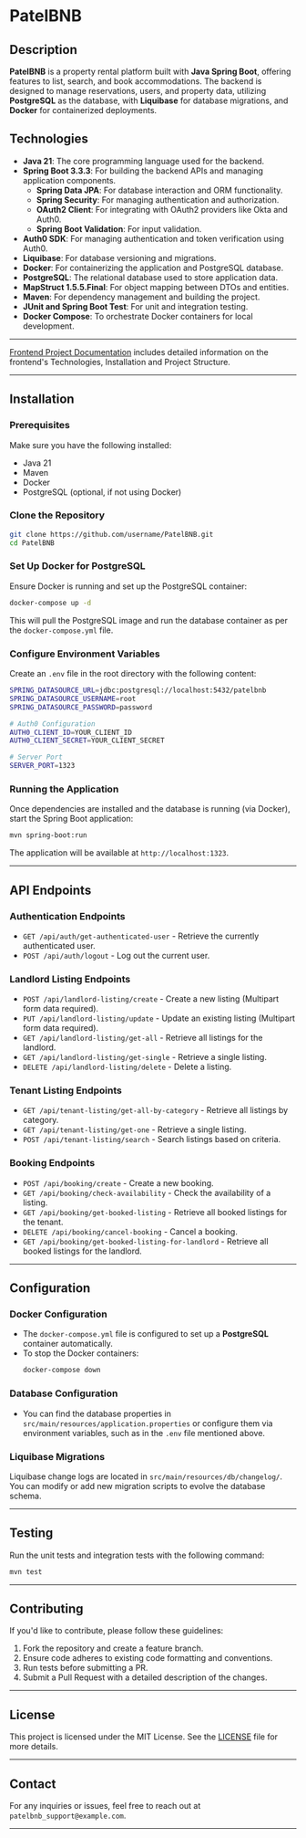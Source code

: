 
# PatelBNB

## Description
**PatelBNB** is a property rental platform built with **Java Spring Boot**, offering features to list, search, and book accommodations. The backend is designed to manage reservations, users, and property data, utilizing **PostgreSQL** as the database, with **Liquibase** for database migrations, and **Docker** for containerized deployments.

## Technologies
- **Java 21**: The core programming language used for the backend.
- **Spring Boot 3.3.3**: For building the backend APIs and managing application components.
  - **Spring Data JPA**: For database interaction and ORM functionality.
  - **Spring Security**: For managing authentication and authorization.
  - **OAuth2 Client**: For integrating with OAuth2 providers like Okta and Auth0.
  - **Spring Boot Validation**: For input validation.
- **Auth0 SDK**: For managing authentication and token verification using Auth0.
- **Liquibase**: For database versioning and migrations.
- **Docker**: For containerizing the application and PostgreSQL database.
- **PostgreSQL**: The relational database used to store application data.
- **MapStruct 1.5.5.Final**: For object mapping between DTOs and entities.
- **Maven**: For dependency management and building the project.
- **JUnit and Spring Boot Test**: For unit and integration testing.
- **Docker Compose**: To orchestrate Docker containers for local development.

---

[Frontend Project Documentation](https://github.com/Aarju2308/patenbnb_frontend) includes detailed information on the frontend's Technologies, Installation and Project Structure.

---

## Installation

### Prerequisites
Make sure you have the following installed:
- Java 21
- Maven
- Docker
- PostgreSQL (optional, if not using Docker)

### Clone the Repository
```bash
git clone https://github.com/username/PatelBNB.git
cd PatelBNB
```

### Set Up Docker for PostgreSQL
Ensure Docker is running and set up the PostgreSQL container:
```bash
docker-compose up -d
```
This will pull the PostgreSQL image and run the database container as per the `docker-compose.yml` file.

### Configure Environment Variables
Create an `.env` file in the root directory with the following content:

```bash
SPRING_DATASOURCE_URL=jdbc:postgresql://localhost:5432/patelbnb
SPRING_DATASOURCE_USERNAME=root
SPRING_DATASOURCE_PASSWORD=password

# Auth0 Configuration
AUTH0_CLIENT_ID=YOUR_CLIENT_ID
AUTH0_CLIENT_SECRET=YOUR_CLIENT_SECRET

# Server Port
SERVER_PORT=1323
```

### Running the Application
Once dependencies are installed and the database is running (via Docker), start the Spring Boot application:
```bash
mvn spring-boot:run
```

The application will be available at `http://localhost:1323`.

---

## API Endpoints

### Authentication Endpoints
- `GET /api/auth/get-authenticated-user` - Retrieve the currently authenticated user.
- `POST /api/auth/logout` - Log out the current user.

### Landlord Listing Endpoints
- `POST /api/landlord-listing/create` - Create a new listing (Multipart form data required).
- `PUT /api/landlord-listing/update` - Update an existing listing (Multipart form data required).
- `GET /api/landlord-listing/get-all` - Retrieve all listings for the landlord.
- `GET /api/landlord-listing/get-single` - Retrieve a single listing.
- `DELETE /api/landlord-listing/delete` - Delete a listing.

### Tenant Listing Endpoints
- `GET /api/tenant-listing/get-all-by-category` - Retrieve all listings by category.
- `GET /api/tenant-listing/get-one` - Retrieve a single listing.
- `POST /api/tenant-listing/search` - Search listings based on criteria.

### Booking Endpoints
- `POST /api/booking/create` - Create a new booking.
- `GET /api/booking/check-availability` - Check the availability of a listing.
- `GET /api/booking/get-booked-listing` - Retrieve all booked listings for the tenant.
- `DELETE /api/booking/cancel-booking` - Cancel a booking.
- `GET /api/booking/get-booked-listing-for-landlord` - Retrieve all booked listings for the landlord.

---

## Configuration

### Docker Configuration
- The `docker-compose.yml` file is configured to set up a **PostgreSQL** container automatically.
- To stop the Docker containers:
  ```bash
  docker-compose down
  ```

### Database Configuration
- You can find the database properties in `src/main/resources/application.properties` or configure them via environment variables, such as in the `.env` file mentioned above.

### Liquibase Migrations
Liquibase change logs are located in `src/main/resources/db/changelog/`. You can modify or add new migration scripts to evolve the database schema.

---

## Testing
Run the unit tests and integration tests with the following command:
```bash
mvn test
```

---

## Contributing
If you'd like to contribute, please follow these guidelines:
1. Fork the repository and create a feature branch.
2. Ensure code adheres to existing code formatting and conventions.
3. Run tests before submitting a PR.
4. Submit a Pull Request with a detailed description of the changes.

---

## License
This project is licensed under the MIT License. See the [LICENSE](LICENSE) file for more details.

---

## Contact
For any inquiries or issues, feel free to reach out at `patelbnb_support@example.com`.

---

